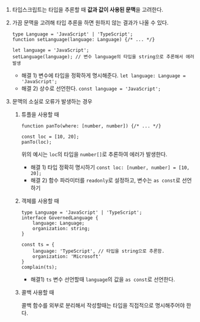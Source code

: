 1. 타입스크립트는 타입을 추론할 때 **값과 값이 사용된 문맥**을 고려한다.
2. 가끔 문맥을 고려해 타입 추론을 하면 원하지 않는 결과가 나올 수 있다.
    
    ```tsx
    type Language = 'JavaScript' | 'TypeScript';
    function setLanguage(language: Language) {/* ... */}
    
    let language = 'JavaScript';
    setLanguage(language); // 변수 language의 타입을 string으로 추론해서 에러 발생
    ```
    
    - 해결 1) 변수에 타입을 정확하게 명시해준다. `let language: Language = 'JavaScript';`
    - 해결 2) 상수로 선언한다. `const language = 'JavaScript';`
3. 문맥의 소실로 오류가 발생하는 경우
    1. 튜플을 사용할 때
        
        ```tsx
        function panTo(where: [number, number]) {/* ... */}
        
        const loc = [10, 20];
        panTo(loc);
        ```
        
        위의 예시는 `loc`의 타입을 `number[]`로 추론하여 에러가 발생한다.
        
        - 해결 1) 타입 정확히 명시하기 `const loc: [number, number] = [10, 20];`
        - 해결 2) 함수 파라미터를 `readonly`로 설정하고, 변수는 `as const`로 선언하기
    2. 객체를 사용할 때
        
        ```tsx
        type Language = 'JavaScript' | 'TypeScript';
        interface GovernedLanguage {
        	language: Language;
        	organization: string;
        }
        
        const ts = {
        	language: 'TypeScript', // 타입을 string으로 추론함.
        	organization: 'Microsoft'
        }
        complain(ts);
        ```
        
        - 해결1) `ts` 변수 선언할때 `language`의 값을 `as const`로 선언한다.
    3. 콜백 사용할 때
        
        콜백 함수를 외부로 분리해서 작성할때는 타입을 직접적으로 명시해주어야 한다.